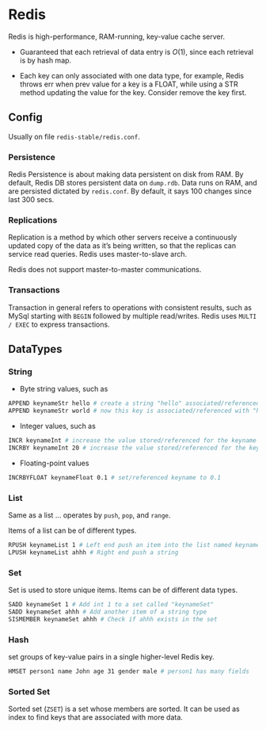 # Redis

Redis is high-performance, RAM-running, key-value cache server.

* Guaranteed that each retrieval of data entry is $O(1)$, since each retrieval is by hash map.

* Each key can only associated with one data type, for example, Redis throws err when prev value for a key is a FLOAT, while using a STR method updating the value for the key. Consider remove the key first.

## Config

Usually on file `redis-stable/redis.conf`.

### Persistence
Redis Persistence is about making data persistent on disk from RAM. By default, Redis DB stores persistent data on `dump.rdb`. Data runs on RAM, and are persisted dictated by `redis.conf`. By default, it says 100 changes since last 300 secs.

### Replications
Replication is a method by which other servers receive a continuously updated copy of the data as it’s being written, so that the replicas can service read queries. Redis uses master-to-slave arch.

Redis does not support master-to-master communications.

### Transactions
Transaction in general refers to operations with consistent results, such as MySql starting with `BEGIN` followed by multiple read/writes. Redis uses `MULTI / EXEC` to express transactions.

## DataTypes

### String

* Byte string values, such as
```bash
APPEND keynameStr hello # create a string "hello" associated/referenced with the keyname
APPEND keynameStr world # now this key is associated/referenced with "helloworld"
```

* Integer values, such as
```bash
INCR keynameInt # increase the value stored/referenced for the keyname by 1
INCRBY keynameInt 20 # increase the value stored/referenced for the keyname by 20
```

* Floating-point values
```bash
INCRBYFLOAT keynameFloat 0.1 # set/referenced keyname to 0.1
```

### List

Same as a list ... operates by `push`, `pop`, and `range`. 

Items of a list can be of different types.

```bash
RPUSH keynameList 1 # Left end push an item into the list named keynameList
LPUSH keynameList ahhh # Right end push a string
```

### Set

Set is used to store unique items. Items can be of different data types.

```bash
SADD keynameSet 1 # Add int 1 to a set called "keynameSet"
SADD keynameSet ahhh # Add another item of a string type
SISMEMBER keynameSet ahhh # Check if ahhh exists in the set
```

### Hash

set groups of key-value pairs in a single higher-level Redis key.
```bash
HMSET person1 name John age 31 gender male # person1 has many fields
```

### Sorted Set
Sorted set (`ZSET`) is a set whose members are sorted. It can be used as index to find keys that are associated with more data.